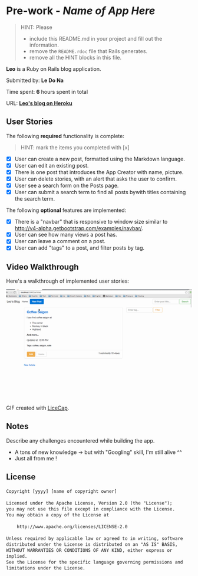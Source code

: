 # Pre-work - *Name of App Here*

> HINT: Please
> - include this README.md in your project and fill out the information. 
> - remove the `README.rdoc` file that Rails generates. 
> - remove all the HINT blocks in this file.

**Leo** is a Ruby on Rails blog application.

Submitted by: **Le Do Na**

Time spent: **6** hours spent in total

URL: **[Leo's blog on Heroku](http://safe-sands-36326.herokuapp.com/)**

## User Stories

The following **required** functionality is complete:

> HINT: mark the items you completed with [x]

* [x] User can create a new post, formatted using the Markdown language.
* [x] User can edit an existing post.
* [x] There is one post that introduces the App Creator with name, picture.
* [x] User can delete stories, with an alert that asks the user to confirm.
* [x] User see a search form on the Posts page.
* [x] User can submit a search term to find all posts bywith titles containing the search term.

The following **optional** features are implemented:
* [x] There is a "navbar" that is responsive to window size similar to http://v4-alpha.getbootstrap.com/examples/navbar/. 
* [x] User can see how many views a post has. 
* [x] User can leave a comment on a post.
* [x] User can add "tags" to a post, and filter posts by tag. 

## Video Walkthrough 

Here's a walkthrough of implemented user stories:

![Video Walkthrough](walkthrough.gif)

GIF created with [LiceCap](http://www.cockos.com/licecap/).

## Notes

Describe any challenges encountered while building the app.

* A tons of new knowledge -> but with "Googling" skill, I'm still alive ^^
* Just all from me !

## License

    Copyright [yyyy] [name of copyright owner]

    Licensed under the Apache License, Version 2.0 (the "License");
    you may not use this file except in compliance with the License.
    You may obtain a copy of the License at

        http://www.apache.org/licenses/LICENSE-2.0

    Unless required by applicable law or agreed to in writing, software
    distributed under the License is distributed on an "AS IS" BASIS,
    WITHOUT WARRANTIES OR CONDITIONS OF ANY KIND, either express or implied.
    See the License for the specific language governing permissions and
    limitations under the License.